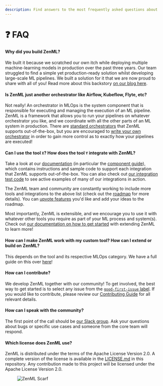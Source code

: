 ```yaml
---
description: Find answers to the most frequently asked questions about ZenML.
---
```


# ❓ FAQ

#### Why did you build ZenML?

We built it because we scratched our own itch while deploying multiple machine-learning models in production over the past three years. Our team struggled to find a simple yet production-ready solution whilst developing large-scale ML pipelines. We built a solution for it that we are now proud to share with all of you! Read more about this backstory [on our blog here](https://blog.zenml.io/why-zenml/).

#### Is ZenML just another orchestrator like Airflow, Kubeflow, Flyte, etc?

Not really! An orchestrator in MLOps is the system component that is responsible for executing and managing the execution of an ML pipeline. ZenML is a framework that allows you to run your pipelines on whatever orchestrator you like, and we coordinate with all the other parts of an ML system in production. There are [standard orchestrators](../stacks-and-components/component-guide/orchestrators/orchestrators.md) that ZenML supports out-of-the-box, but you are encouraged to [write your own orchestrator](../stacks-and-components/component-guide/orchestrators/custom.md) in order to gain more control as to exactly how your pipelines are executed!

#### Can I use the tool `X`? How does the tool `Y` integrate with ZenML?

Take a look at our [documentation](https://docs.zenml.io/) (in particular the
[component guide](../stacks-and-components/component-guide/component-guide.md)), which contains
instructions and sample code to support each integration that ZenML
supports out-of-the-box. You can also check out [our integration test
code](https://github.com/zenml-io/zenml/tree/main/tests/integration/examples) to
see active examples of many of our integrations in action.

The ZenML team and community are constantly working to include more tools and integrations to the above list (check out the [roadmap](https://zenml.io/roadmap) for more details). You can [upvote features](https://zenml.io/discussion) you'd like and add your ideas to the roadmap.

Most importantly, ZenML is extensible, and we encourage you to use it with whatever other tools you require as part of your ML process and system(s). Check out [our documentation on how to get started](../introduction.md) with extending ZenML to learn more!

#### How can I make ZenML work with my custom tool? How can I extend or build on ZenML?

This depends on the tool and its respective MLOps category. We have a full guide on this over [here](../stacks-and-components/custom-solutions/implement-a-custom-stack-component.md)!

#### How can I contribute?

We develop ZenML together with our community! To get involved, the best way to get started is to select any issue from the [`good-first-issue` label](https://github.com/zenml-io/zenml/labels/good%20first%20issue). If you would like to contribute, please review our [Contributing Guide](https://github.com/zenml-io/zenml/blob/main/CONTRIBUTING.md) for all relevant details.

#### How can I speak with the community?

The first point of the call should be [our Slack group](https://zenml.io/slack-invite/). Ask your questions about bugs or specific use cases and someone from the core team will respond.

#### Which license does ZenML use?

ZenML is distributed under the terms of the Apache License Version 2.0. A complete version of the license is available in the [LICENSE.md](https://github.com/zenml-io/zenml/blob/main/LICENSE) in this repository. Any contribution made to this project will be licensed under the Apache License Version 2.0.

<figure><img src="https://static.scarf.sh/a.png?x-pxid=f0b4f458-0a54-4fcd-aa95-d5ee424815bc" alt="ZenML Scarf"><figcaption></figcaption></figure>
